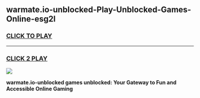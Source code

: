 
## warmate.io-unblocked-Play-Unblocked-Games-Online-esg2l
<h3>
<a href="https://premium76.site?title=warmate.io-unblocked&ref=25A">CLICK TO PLAY</a></h3>
<hr>

<h3>
<a href="https://premium76.site?title=warmate.io-unblocked&ref=25A">CLICK 2 PLAY</a>
  
</h3>

<a href="https://premium76.site?title=warmate.io-unblocked&ref=25A"><img src="https://clearcache.store/games.png"></a>


**warmate.io-unblocked games unblocked: Your Gateway to Fun and Accessible Online Gaming**
